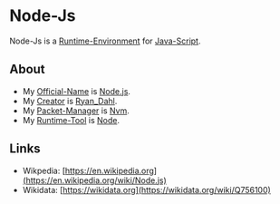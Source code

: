 # Node-Js

Node-Js is a [Runtime-Environment](250000013.md) for [Java-Script](9010007.md).

## About

- My [Official-Name](611003.md) is [Node.js](2000254.md).
- My [Creator](600098.md) is [Ryan_Dahl](70000087.md).
- My [Packet-Manager](2000242.md) is [Nvm](2000255.md).
- My [Runtime-Tool](250000013.md) is [Node](2000256.md).

## Links

- Wikpedia: [https://en.wikipedia.org](https://en.wikipedia.org/wiki/Node.js)
- Wikidata: [https://wikidata.org](https://wikidata.org/wiki/Q756100)
